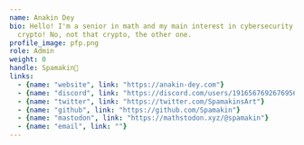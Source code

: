 ```yaml
---
name: Anakin Dey
bio: Hello! I'm a senior in math and my main interest in cybersecurity is
  crypto! No, not that crypto, the other one.
profile_image: pfp.png
role: Admin
weight: 0
handle: Spamakin🎷
links:
  - {name: "website", link: "https://anakin-dey.com"}
  - {name: "discord", link: "https://discord.com/users/191656769267695617"}
  - {name: "twitter", link: "https://twitter.com/SpamakinsArt"}
  - {name: "github", link: "https://github.com/Spamakin"}
  - {name: "mastodon", link: "https://mathstodon.xyz/@spamakin"}
  - {name: "email", link: ""}
---
```

